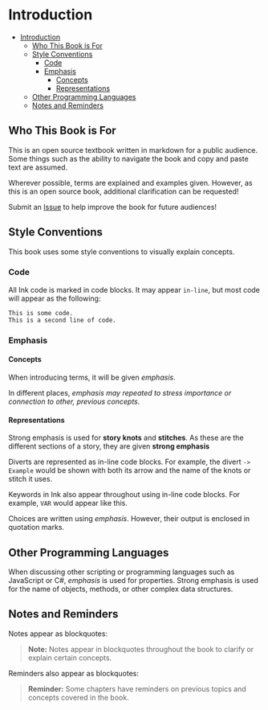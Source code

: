 # Introduction

- [Introduction](#introduction)
  - [Who This Book is For](#who-this-book-is-for)
  - [Style Conventions](#style-conventions)
    - [Code](#code)
    - [Emphasis](#emphasis)
      - [Concepts](#concepts)
      - [Representations](#representations)
  - [Other Programming Languages](#other-programming-languages)
  - [Notes and Reminders](#notes-and-reminders)

## Who This Book is For

This is an open source textbook written in markdown for a public audience. Some things such as the ability to navigate the book and copy and paste text are assumed.

Wherever possible, terms are explained and examples given. However, as this is an open source book, additional clarification can be requested!

Submit an [Issue](https://github.com/videlais/Unofficial-Ink-Cookbook/issues) to help improve the book for future audiences!

## Style Conventions

This book uses some style conventions to visually explain concepts.

### Code

All Ink code is marked in code blocks. It may appear `in-line`, but most code will appear as the following:

```ink
This is some code.
This is a second line of code.
```

### Emphasis

#### Concepts

When introducing terms, it will be given *emphasis*.

In different places, *emphasis may repeated to stress importance or connection to other, previous concepts.*

#### Representations

Strong emphasis is used for **story knots** and **stitches**. As these are the different sections of a story, they are given **strong emphasis**

Diverts are represented as in-line code blocks. For example, the divert `-> Example` would be shown with both its arrow and the name of the knots or stitch it uses.

Keywords in Ink also appear throughout using in-line code blocks. For example, `VAR` would appear like this.

Choices are written using *emphasis*. However, their output is enclosed in quotation marks.

## Other Programming Languages

When discussing other scripting or programming languages such as JavaScript or C#, *emphasis* is used for properties. Strong emphasis is used for the name of objects, methods, or other complex data structures.

## Notes and Reminders

Notes appear as blockquotes:

> **Note:** Notes appear in blockquotes throughout the book to clarify or explain certain concepts.

Reminders also appear as blockquotes:

> **Reminder:** Some chapters have reminders on previous topics and concepts covered in the book.
